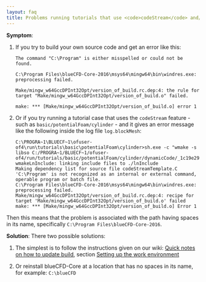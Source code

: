 ```yaml
---
layout: faq
title: Problems running tutorials that use <code>codeStream</code> and/or problems building source code
---
```


**Symptom**:

  1. If you try to build your own source code and get an error like this:

     ```
     The command "C:\Program" is either misspelled or could not be found.

     C:\Program Files\blueCFD-Core-2016\msys64\mingw64\bin\windres.exe: preprocessing failed.

     Make/mingw_w64GccDPInt32Opt/version_of_build.rc.dep:4: the rule for target "Make/mingw_w64GccDPInt32Opt/version_of_build.o" failed.

     make: *** [Make/mingw_w64GccDPInt32Opt/version_of_build.o] error 1
     ```

  2. Or if you try running a tutorial case that uses the `codeStream` feature - such as
     `basic/potentialFoam/cylinder` - and it gives an error message like the following
     inside the log file `log.blockMesh`:

     ```
     C:\PROGRA~1\BLUECF~1\ofuser-of4\run\tutorials\basic\potentialFoam\cylinder>sh.exe -c "wmake -s libso C:/PROGRA~1/BLUECF~1/ofuser-of4/run/tutorials/basic/potentialFoam/cylinder/dynamicCode/_1c19e29ae18c779aa836a14631d6419f303e3d9d"
     wmakeLnInclude: linking include files to ./lnInclude
     Making dependency list for source file codeStreamTemplate.C
     'C:\Program' is not recognized as an internal or external command,
     operable program or batch file.
     C:\Program Files\blueCFD-Core-2016\msys64\mingw64\bin\windres.exe: preprocessing failed.
     Make/mingw_w64GccDPInt32Opt/version_of_build.rc.dep:4: recipe for target 'Make/mingw_w64GccDPInt32Opt/version_of_build.o' failed
     make: *** [Make/mingw_w64GccDPInt32Opt/version_of_build.o] Error 1
     ```

Then this means that the problem is associated with the path having spaces in
its name, specifically `C:\Program Files\blueCFD-Core-2016`.


**Solution**: There two possible solutions:

  1. The simplest is to follow the instructions given on our wiki:
  [Quick notes on how to update build](https://github.com/blueCFD/Core/wiki/Quick-notes-on-how-to-update-build),
  section [Setting up the work environment](https://github.com/blueCFD/Core/wiki/Quick-notes-on-how-to-update-build#setting-up-the-work-environment)
  
  2. Or reinstall blueCFD-Core at a location that has no spaces in its name,
  for example: `C:\blueCFD`
